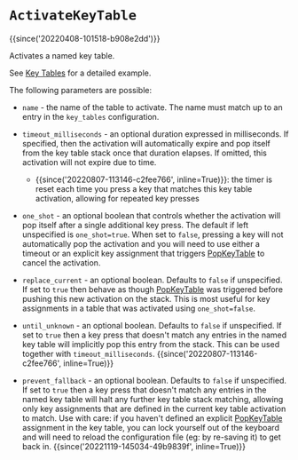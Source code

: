 # `ActivateKeyTable`

{{since('20220408-101518-b908e2dd')}}

Activates a named key table.

See [Key Tables](../../key-tables.md) for a detailed example.

The following parameters are possible:

* `name` - the name of the table to activate.  The name must match up to an entry in the `key_tables` configuration.
* `timeout_milliseconds` - an optional duration expressed in milliseconds. If specified, then the activation will automatically expire and pop itself from the key table stack once that duration elapses.  If omitted, this activation will not expire due to time.

    * {{since('20220807-113146-c2fee766', inline=True)}}: the timer is reset each time you press a key that matches this key table activation, allowing for repeated key presses

* `one_shot` - an optional boolean that controls whether the activation will pop itself after a single additional key press.  The default if left unspecified is `one_shot=true`. When set to `false`, pressing a key will not automatically pop the activation and you will need to use either a timeout or an explicit key assignment that triggers [PopKeyTable](PopKeyTable.md) to cancel the activation.
* `replace_current` - an optional boolean. Defaults to `false` if unspecified. If set to `true` then behave as though [PopKeyTable](PopKeyTable.md) was triggered before pushing this new activation on the stack.  This is most useful for key assignments in a table that was activated using `one_shot=false`.
* `until_unknown` - an optional boolean. Defaults to `false` if unspecified. If set to `true` then a key press that doesn't match any entries in the named key table will implicitly pop this entry from the stack. This can be used together with `timeout_milliseconds`. {{since('20220807-113146-c2fee766', inline=True)}}
* `prevent_fallback` - an optional boolean. Defaults to `false` if unspecified.
  If set to `true` then a key press that doesn't match any entries in the named
  key table will halt any further key table stack matching, allowing only key
  assignments that are defined in the current key table activation to match.
  Use with care: if you haven't defined an explicit
  [PopKeyTable](PopKeyTable.md) assignment in the key table, you can lock
  yourself out of the keyboard and will need to reload the configuration file
  (eg: by re-saving it) to get back in. {{since('20221119-145034-49b9839f', inline=True)}}
